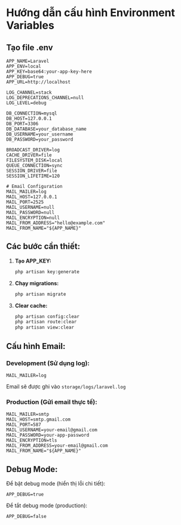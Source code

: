 # Hướng dẫn cấu hình Environment Variables

## Tạo file .env

```env
APP_NAME=Laravel
APP_ENV=local
APP_KEY=base64:your-app-key-here
APP_DEBUG=true
APP_URL=http://localhost

LOG_CHANNEL=stack
LOG_DEPRECATIONS_CHANNEL=null
LOG_LEVEL=debug

DB_CONNECTION=mysql
DB_HOST=127.0.0.1
DB_PORT=3306
DB_DATABASE=your_database_name
DB_USERNAME=your_username
DB_PASSWORD=your_password

BROADCAST_DRIVER=log
CACHE_DRIVER=file
FILESYSTEM_DISK=local
QUEUE_CONNECTION=sync
SESSION_DRIVER=file
SESSION_LIFETIME=120

# Email Configuration
MAIL_MAILER=log
MAIL_HOST=127.0.0.1
MAIL_PORT=2525
MAIL_USERNAME=null
MAIL_PASSWORD=null
MAIL_ENCRYPTION=null
MAIL_FROM_ADDRESS="hello@example.com"
MAIL_FROM_NAME="${APP_NAME}"
```

## Các bước cần thiết:

1. **Tạo APP_KEY:**

    ```bash
    php artisan key:generate
    ```

2. **Chạy migrations:**

    ```bash
    php artisan migrate
    ```

3. **Clear cache:**
    ```bash
    php artisan config:clear
    php artisan route:clear
    php artisan view:clear
    ```

## Cấu hình Email:

### Development (Sử dụng log):

```env
MAIL_MAILER=log
```

Email sẽ được ghi vào `storage/logs/laravel.log`

### Production (Gửi email thực tế):

```env
MAIL_MAILER=smtp
MAIL_HOST=smtp.gmail.com
MAIL_PORT=587
MAIL_USERNAME=your-email@gmail.com
MAIL_PASSWORD=your-app-password
MAIL_ENCRYPTION=tls
MAIL_FROM_ADDRESS=your-email@gmail.com
MAIL_FROM_NAME="${APP_NAME}"
```

## Debug Mode:

Để bật debug mode (hiển thị lỗi chi tiết):

```env
APP_DEBUG=true
```

Để tắt debug mode (production):

```env
APP_DEBUG=false
```
